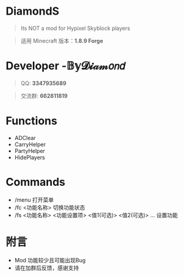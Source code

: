 # DiamondS
> Its NOT a mod for Hypixel Skyblock players

> 适用 Minecraft 版本：**1.8.9 Forge**
# Developer -𝔹𝕪𝓓𝓲𝒶𝓂𝘰𝘯𝘥
> QQ: **3347935689**

> 交流群: **662811819**

# Functions
- ADClear
- CarryHelper
- PartyHelper
- HidePlayers

# Commands
- /menu 打开菜单
- /fc <功能名称> 切换功能状态
- /fs <功能名称> <功能设置项> <值1(可选)> <值2(可选)> ... 设置功能

# 附言
- Mod 功能较少且可能出现Bug
- 请在加群后反馈，感谢支持

